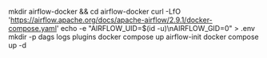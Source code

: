 mkdir airflow-docker && cd airflow-docker
curl -LfO 'https://airflow.apache.org/docs/apache-airflow/2.9.1/docker-compose.yaml'
echo -e "AIRFLOW_UID=$(id -u)\nAIRFLOW_GID=0" > .env
mkdir -p dags logs plugins
docker compose up airflow-init
docker compose up -d

